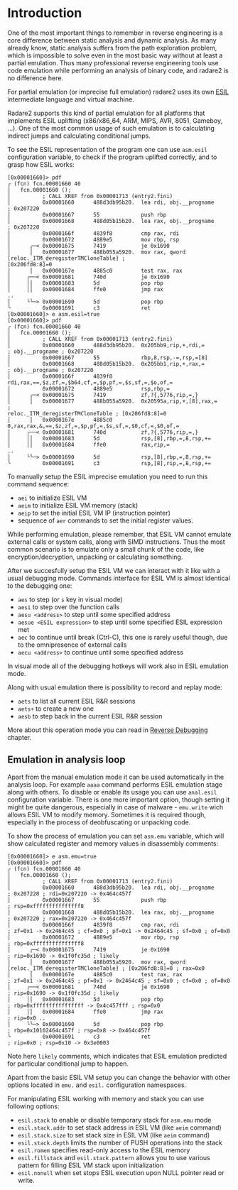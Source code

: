 ﻿# Introduction

One of the most important things to remember in reverse engineering is
a core difference between static analysis and dynamic analysis. As many already
know, static analysis suffers from the path exploration problem, which is impossible
to solve even in the most basic way without at least a partial emulation.
Thus many professional reverse engineering tools use code emulation while
performing an analysis of binary code, and radare2 is no difference here.

For partial emulation (or imprecise full emulation) radare2 uses its own
[ESIL](../disassembling/esil.md) intermediate language and virtual machine.

Radare2 supports this kind of partial emulation for all platforms that
implements ESIL uplifting (x86/x86_64, ARM, MIPS, AVR, 8051, Gameboy, ...).
One of the most common usage of such emulation is to calculating
indirect jumps and calculating conditional jumps.

To see the ESIL representation of the program one can use `asm.esil` configuration
variable, to check if the program uplifted correctly, and to grasp how ESIL works:

```
[0x00001660]> pdf
╭ (fcn) fcn.00001660 40
│   fcn.00001660 ();
│          ; CALL XREF from 0x00001713 (entry2.fini)
│          0x00001660      488d3db95b20.  lea rdi, obj.__progname      ; 0x207220
│          0x00001667      55             push rbp
│          0x00001668      488d05b15b20.  lea rax, obj.__progname      ; 0x207220
│          0x0000166f      4839f8         cmp rax, rdi
│          0x00001672      4889e5         mov rbp, rsp
│      ╭─< 0x00001675      7419           je 0x1690
│      │   0x00001677      488b055a5920.  mov rax, qword [reloc._ITM_deregisterTMCloneTable] ;
[0x206fd8:8]=0
│      │   0x0000167e      4885c0         test rax, rax
│     ╭──< 0x00001681      740d           je 0x1690
│     ││   0x00001683      5d             pop rbp
│     ││   0x00001684      ffe0           jmp rax
..
│     ╰╰─> 0x00001690      5d             pop rbp
╰          0x00001691      c3             ret
[0x00001660]> e asm.esil=true
[0x00001660]> pdf
╭ (fcn) fcn.00001660 40
│   fcn.00001660 ();
│          ; CALL XREF from 0x00001713 (entry2.fini)
│          0x00001660      488d3db95b20.  0x205bb9,rip,+,rdi,=         ; obj.__progname ; 0x207220
│          0x00001667      55             rbp,8,rsp,-=,rsp,=[8]
│          0x00001668      488d05b15b20.  0x205bb1,rip,+,rax,=         ; obj.__progname ; 0x207220
│          0x0000166f      4839f8         rdi,rax,==,$z,zf,=,$b64,cf,=,$p,pf,=,$s,sf,=,$o,of,=
│          0x00001672      4889e5         rsp,rbp,=
│      ╭─< 0x00001675      7419           zf,?{,5776,rip,=,}
│      │   0x00001677      488b055a5920.  0x20595a,rip,+,[8],rax,=     ;
reloc._ITM_deregisterTMCloneTable ; [0x206fd8:8]=0
│      │   0x0000167e      4885c0         0,rax,rax,&,==,$z,zf,=,$p,pf,=,$s,sf,=,$0,cf,=,$0,of,=
│     ╭──< 0x00001681      740d           zf,?{,5776,rip,=,}
│     ││   0x00001683      5d             rsp,[8],rbp,=,8,rsp,+=
│     ││   0x00001684      ffe0           rax,rip,=
..
│     ╰╰─> 0x00001690      5d             rsp,[8],rbp,=,8,rsp,+=
╰          0x00001691      c3             rsp,[8],rip,=,8,rsp,+=
```

To manually setup the ESIL imprecise emulation you need to run this command sequence:

- `aei` to initialize ESIL VM
- `aeim` to initialize ESIL VM memory (stack)
- `aeip` to set the initial ESIL VM IP (instruction pointer)
- sequence of `aer` commands to set the initial register values.

While performing emulation, please remember, that ESIL VM cannot emulate external calls
or system calls, along with SIMD instructions. Thus the most common scenario is to
emulate only a small chunk of the code, like encryption/decryption, unpacking or
calculating something.

After we succesfully setup the ESIL VM we can interact with it like with a usual debugging mode.
Commands interface for ESIL VM is almost identical to the debugging one:

- `aes` to step (or `s` key in visual mode)
- `aesi` to step over the function calls
- `aesu <address>` to step until some specified address
- `aesue <ESIL expression>` to step until some specified ESIL expression met
- `aec` to continue until break (Ctrl-C), this one is rarely useful though, due to the omnipresence
	of external calls
- `aecu <address>` to continue until some specified address

In visual mode all of the debugging hotkeys will work also in ESIL emulation mode.

Along with usual emulation there is possibility to record and replay mode:

- `aets` to list all current ESIL R&R sessions
- `aets+` to create a new one
- `aesb` to step back in the current ESIL R&R session

More about this operation mode you can read in [Reverse Debugging](debugger/revdebug.md) chapter.

## Emulation in analysis loop

Apart from the manual emulation mode it can be used automatically in the analysis loop.
For example `aaaa` command performs ESIL emulation stage along with others.
To disable or enable its usage you can use `anal.esil` configuration variable.
There is one more important option, though setting it might be quite dangerous,
especially in case of malware - `emu.write` wich allows ESIL VM to modify memory.
Sometimes it is required though, especially in the process of deobfuscating or unpacking code.

To show the process of emulation you can set `asm.emu` variable, which will show calculated
register and memory values in disassembly comments:
```
[0x00001660]> e asm.emu=true
[0x00001660]> pdf
╭ (fcn) fcn.00001660 40
│   fcn.00001660 ();
│          ; CALL XREF from 0x00001713 (entry2.fini)
│          0x00001660      488d3db95b20.  lea rdi, obj.__progname      ; 0x207220 ; rdi=0x207220 -> 0x464c457f
│          0x00001667      55             push rbp                     ; rsp=0xfffffffffffffff8
│          0x00001668      488d05b15b20.  lea rax, obj.__progname      ; 0x207220 ; rax=0x207220 -> 0x464c457f
│          0x0000166f      4839f8         cmp rax, rdi                 ; zf=0x1 -> 0x2464c45 ; cf=0x0 ; pf=0x1 -> 0x2464c45 ; sf=0x0 ; of=0x0
│          0x00001672      4889e5         mov rbp, rsp                 ; rbp=0xfffffffffffffff8
│      ╭─< 0x00001675      7419           je 0x1690                    ; rip=0x1690 -> 0x1f0fc35d ; likely
│      │   0x00001677      488b055a5920.  mov rax, qword [reloc._ITM_deregisterTMCloneTable] ; [0x206fd8:8]=0 ; rax=0x0
│      │   0x0000167e      4885c0         test rax, rax                ; zf=0x1 -> 0x2464c45 ; pf=0x1 -> 0x2464c45 ; sf=0x0 ; cf=0x0 ; of=0x0
│     ╭──< 0x00001681      740d           je 0x1690                    ; rip=0x1690 -> 0x1f0fc35d ; likely
│     ││   0x00001683      5d             pop rbp                      ; rbp=0xffffffffffffffff -> 0x4c457fff ; rsp=0x0
│     ││   0x00001684      ffe0           jmp rax                      ; rip=0x0 ..
│     ╰╰─> 0x00001690      5d             pop rbp                      ; rbp=0x10102464c457f ; rsp=0x8 -> 0x464c457f
╰          0x00001691      c3             ret                          ; rip=0x0 ; rsp=0x10 -> 0x3e0003
```

Note here `likely` comments, which indicates that ESIL emulation predicted for particular
conditional jump to happen.

Apart from the basic ESIL VM setup you can change the behavior with other options located
in `emu.` and `esil.` configuration namespaces.

For manipulating ESIL working with memory and stack you can use following options:

- `esil.stack` to enable or disable temporary stack for `asm.emu` mode
- `esil.stack.addr` to set stack address in ESIL VM (like `aeim` command)
- `esil.stack.size` to set stack size in ESIL VM (like `aeim` command)
- `esil.stack.depth` limits the number of PUSH operations into the stack
- `esil.romem` specifies read-only access to the ESIL memory
- `esil.fillstack` and `esil.stack.pattern` allows you to use various pattern for filling ESIL VM
	stack upon initialization
- `esil.nonull` when set stops ESIL execution upon NULL pointer read or write.


